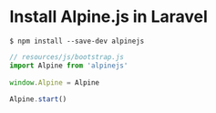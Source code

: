 # Install Alpine.js in Laravel

```
$ npm install --save-dev alpinejs
```

```javascript
// resources/js/bootstrap.js
import Alpine from 'alpinejs'
 
window.Alpine = Alpine
  
Alpine.start()
```
